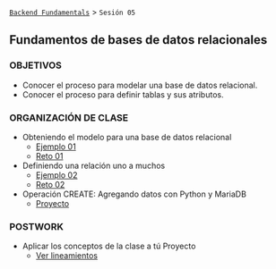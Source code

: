 [`Backend Fundamentals`](../Readme.md) > `Sesión 05`
## Fundamentos de bases de datos relacionales

### OBJETIVOS
 - Conocer el proceso para modelar una base de datos relacional.
 - Conocer el proceso para definir tablas y sus atributos.

### ORGANIZACIÓN DE CLASE

 - Obteniendo el modelo para una base de datos relacional
   - [Ejemplo 01](Ejemplo-01)
   - [Reto 01](Reto-01)
 - Definiendo una relación uno a muchos
   - [Ejemplo 02](Ejemplo-02)
   - [Reto 02](Reto-02)
 - Operación CREATE: Agregando datos con Python y MariaDB
   - [Proyecto](Proyecto)

### POSTWORK
 - Aplicar los conceptos de la clase a tú Proyecto
   - [Ver lineamientos](Postwork)
